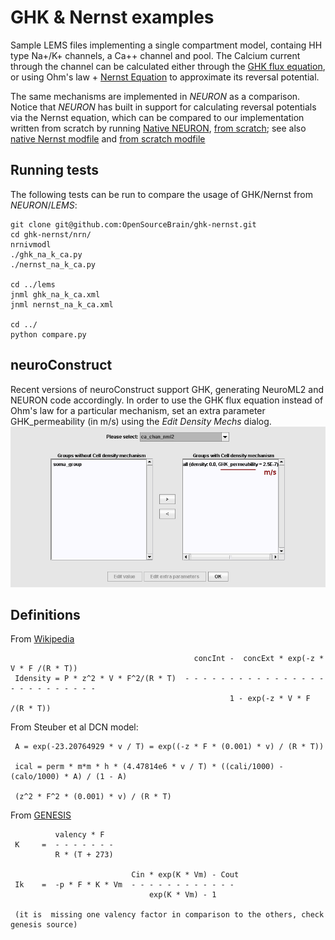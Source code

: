 GHK & Nernst examples
=====================

Sample LEMS files implementing a single compartment model, containg HH
type Na+/K+ channels, a Ca++ channel and pool. The Calcium current
through the channel can be calculated either through the [GHK flux
equation](http://en.wikipedia.org/wiki/GHK_flux_equation), or using
Ohm's law + [Nernst
Equation](http://en.wikipedia.org/wiki/Nernst_equation) to approximate
its reversal potential.

The same mechanisms are implemented in _NEURON_ as a comparison. Notice 
that _NEURON_ has built in support for calculating reversal potentials
via the Nernst equation, which can be compared to our implementation written from
scratch by running
[Native NEURON](https://github.com/OpenSourceBrain/ghk-nernst/blob/master/nrn/nernstnat_na_k_ca.py), 
[from scratch](https://github.com/OpenSourceBrain/ghk-nernst/blob/master/nrn/nernst_na_k_ca.py); see 
also [native Nernst modfile](https://github.com/OpenSourceBrain/ghk-nernst/blob/master/nrn/cachan_nernst_native.mod) and 
[from scratch modfile](https://github.com/OpenSourceBrain/ghk-nernst/blob/master/nrn/cachan_nernst.mod)


Running tests
-------------

The following tests can be run to compare the usage of  GHK/Nernst from  _NEURON_/_LEMS_:
   

    git clone git@github.com:OpenSourceBrain/ghk-nernst.git
    cd ghk-nernst/nrn/
    nrnivmodl
    ./ghk_na_k_ca.py
    ./nernst_na_k_ca.py

    cd ../lems
    jnml ghk_na_k_ca.xml
    jnml nernst_na_k_ca.xml

    cd ../
    python compare.py
   

neuroConstruct
--------------

Recent versions of neuroConstruct support GHK, generating NeuroML2 and
NEURON code accordingly. In order to use the GHK flux equation instead
of Ohm's law for a particular mechanism, set an extra parameter
GHK_permeability (in m/s) using the *Edit Density Mechs* dialog.
![Image](./img/nc_ghk.png?raw=true)
 


Definitions
-----------

From [Wikipedia](http://en.wikipedia.org/wiki/GHK_flux_equation)                                                   

                                             concInt -  concExt * exp(-z * V * F /(R * T))                        
     Idensity = P * z^2 * V * F^2/(R * T)  - - - - - - - - - - - - - - - - - - - - - - - - - -                    
                                                     1 - exp(-z * V * F /(R * T))                                 


From Steuber et al DCN model:                                                                                

     A = exp(-23.20764929 * v / T) = exp((-z * F * (0.001) * v) / (R * T))                                        

     ical = perm * m*m * h * (4.47814e6 * v / T) * ((cali/1000) - (calo/1000) * A) / (1 - A)                      

     (z^2 * F^2 * (0.001) * v) / (R * T)                                                                          


From [GENESIS](http://www.genesis-sim.org/GENESIS/gum-tutorials/beeman/Hyperdoc/Manual-26.html#ss26.30)

              valency * F                                                                                          
     K     =  - - - - - - -                                                                                        
              R * (T + 273)                                                                                        

                               Cin * exp(K * Vm) - Cout                                                           
     Ik    =  -p * F * K * Vm  - - - - - - - - - - - -                                                            
                                   exp(K * Vm) - 1                                                                

     (it is  missing one valency factor in comparison to the others, check genesis source)

